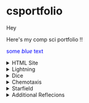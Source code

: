 # csportfolio

Hey

Here's my comp sci portfolio !!

<span style="color:blue">some *blue* text</span>

<details><summary>HTML Site</summary>
SITE LINK:
  
  https://gertonsonc.github.io/testWeb/dogPage/index
  
  <details><summary>Reflection</summary>
  im gonna say the n word.
  </details>
</details>


<details><summary>Lightning</summary>
PROJECT LINK:

  https://gertonsonc.github.io/lightning2/
  
  <details><summary>Reflection</summary>
  im gonna say the n word.
  </details>
</details>


<details><summary>Dice</summary>
PROJECT LINK: 

  https://gertonsonc.github.io/dice/
  
  <details><summary>Reflection</summary>
  im gonna say the n word.
  </details>
</details>


<details><summary>Chemotaxis</summary>
PROJECT LINK: 
  
https://gertonsonc.github.io/chemotaxis4/ **DOES NOT WORK ONLINE**

<details><summary>Reflection</summary>
  im gonna say the n word.
  </details>
</details>


<details><summary>Starfield</summary>
PROJECT LINK: 

https://gertonsonc.github.io/starfield5/

<details><summary>Reflection</summary>
  im gonna say the n word.
  </details>
</details>


<details><summary>Additional Reflecions</summary>

This is some of the hardest code I've written this year. This is from **Chemotaxis**

```
  void draw()   
{ 
  if (startT==false){
    background(128);
    text("Click to start",216,377);
  }
  if (startT==true)
  {
    int passedTime = millis() - sec;
    int col1 = (int)Math.floor(Math.random()*106+150);
    int col2 = (int)Math.floor(Math.random()*106+150);
    int col3 = (int)Math.floor(Math.random()*106+150);
    del = 10;
    background(0);
    background(128);
    noLoop();
    for (int i=0; i<=14; i++)
    {
      org.show(ox[i], oy[i], col1, col2, col3);
    }
    org.move();
    for (int i=0; i<=14; i++)
    {
      if (ox[i]==mouseX && oy[i]==mouseY) {
        textSize(60);
        text("YOU LOSE!", 249, 377);
        endL=true;
      }
    }
    textSize(40);
    fill(255);
    text(time,100,100);
    text(pCount, 700, 50);
    rect(700,75,25,100);
    fill(128);
    rect(700,75,25,100-pCount);
    fill(col1, col2, col3);
    if (mouseButton==LEFT && pCount>0) {
      pCount--;
      del = 70;
    }
    if (passedTime > total){
      time--;
      sec=millis();
    }
    if (time==0){
      endW=true;
      text("YOU WIN!",265,379);
    }
    if (endL==false && endW==false) {
      delay(del);
      loop();
    }
  }
}
```
</details>
